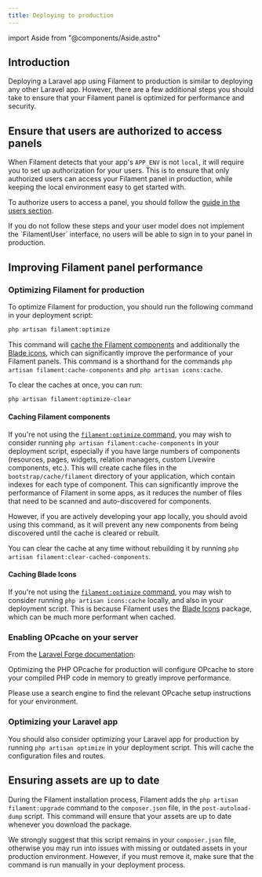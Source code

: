 ```yaml
---
title: Deploying to production
---
```

import Aside from "@components/Aside.astro"

## Introduction

Deploying a Laravel app using Filament to production is similar to deploying any other Laravel app. However, there are a few additional steps you should take to ensure that your Filament panel is optimized for performance and security.

## Ensure that users are authorized to access panels

When Filament detects that your app's `APP_ENV` is not `local`, it will require you to set up authorization for your users. This is to ensure that only authorized users can access your Filament panel in production, while keeping the local environment easy to get started with.

To authorize users to access a panel, you should follow the [guide in the users section](users/overview#uthorizing-access-to-the-panel).

<Aside variant="warning">
    If you do not follow these steps and your user model does not implement the `FilamentUser` interface, no users will be able to sign in to your panel in production.
</Aside>

## Improving Filament panel performance

### Optimizing Filament for production

To optimize Filament for production, you should run the following command in your deployment script:

```bash
php artisan filament:optimize
```

This command will [cache the Filament components](#caching-filament-components) and additionally the [Blade icons](#caching-blade-icons), which can significantly improve the performance of your Filament panels. This command is a shorthand for the commands `php artisan filament:cache-components` and `php artisan icons:cache`.

To clear the caches at once, you can run:

```bash
php artisan filament:optimize-clear
```

#### Caching Filament components

If you're not using the [`filament:optimize` command](#optimizing-filament-for-production), you may wish to consider running `php artisan filament:cache-components` in your deployment script, especially if you have large numbers of components (resources, pages, widgets, relation managers, custom Livewire components, etc.). This will create cache files in the `bootstrap/cache/filament` directory of your application, which contain indexes for each type of component. This can significantly improve the performance of Filament in some apps, as it reduces the number of files that need to be scanned and auto-discovered for components.

However, if you are actively developing your app locally, you should avoid using this command, as it will prevent any new components from being discovered until the cache is cleared or rebuilt.

You can clear the cache at any time without rebuilding it by running `php artisan filament:clear-cached-components`.

#### Caching Blade Icons

If you're not using the [`filament:optimize` command](#optimizing-filament-for-production), you may wish to consider running `php artisan icons:cache` locally, and also in your deployment script. This is because Filament uses the [Blade Icons](https://blade-ui-kit.com/blade-icons) package, which can be much more performant when cached.

### Enabling OPcache on your server

From the [Laravel Forge documentation](https://forge.laravel.com/docs/servers/php.html#opcache):

<Aside variant="tip">
    Optimizing the PHP OPcache for production will configure OPcache to store your compiled PHP code in memory to greatly improve performance.
</Aside>

Please use a search engine to find the relevant OPcache setup instructions for your environment.

### Optimizing your Laravel app

You should also consider optimizing your Laravel app for production by running `php artisan optimize` in your deployment script. This will cache the configuration files and routes.

## Ensuring assets are up to date

During the Filament installation process, Filament adds the `php artisan filament:upgrade` command to the `composer.json` file, in the `post-autoload-dump` script. This command will ensure that your assets are up to date whenever you download the package.

We strongly suggest that this script remains in your `composer.json` file, otherwise you may run into issues with missing or outdated assets in your production environment. However, if you must remove it, make sure that the command is run manually in your deployment process.
